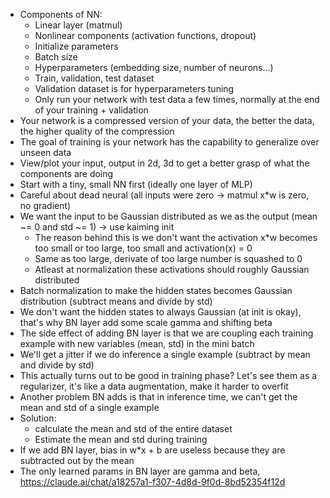 - Components of NN:
  - Linear layer (matmul)
  - Nonlinear components (activation functions, dropout)
  - Initialize parameters
  - Batch size
  - Hyperparameters (embedding size, number of neurons...)
  - Train, validation, test dataset
  - Validation dataset is for hyperparameters tuning
  - Only run your network with test data a few times, normally at the end of your training + validation
- Your network is a compressed version of your data, the better the data, the higher quality of the compression
- The goal of training is your network has the capability to generalize over unseen data
- View/plot your input, output in 2d, 3d to get a better grasp of what the components are doing
- Start with a tiny, small NN first (ideally one layer of MLP)
- Careful about dead neural (all inputs were zero -> matmul x*w is zero, no gradient)
- We want the input to be Gaussian distributed as we as the output (mean ~= 0 and std ~= 1) -> use kaiming init
  - The reason behind this is we don't want the activation x*w becomes too small or too large, too small and activation(x) = 0
  - Same as too large, derivate of too large number is squashed to 0
  - Atleast at normalization these activations should roughly Gaussian distributed
- Batch normalization to make the hidden states becomes Gaussian distribution (subtract means and divide by std)
- We don't want the hidden states to always Gaussian (at init is okay), that's why BN layer add some scale gamma and shifting beta
- The side effect of adding BN layer is that we are coupling each training example with new variables (mean, std) in the mini batch
- We'll get a jitter if we do inference a single example (subtract by mean and divide by std)
- This actually turns out to be good in training phase? Let's see them as a regularizer, it's like a data augmentation, make it harder to overfit
- Another problem BN adds is that in inference time, we can't get the mean and std of a single example
- Solution: 
  - calculate the mean and std of the entire dataset
  - Estimate the mean and std during training
- If we add BN layer, bias in w*x + b are useless because they are subtracted out by the mean
- The only learned params in BN layer are gamma and beta, https://claude.ai/chat/a18257a1-f307-4d8d-9f0d-8bd52354f12d

